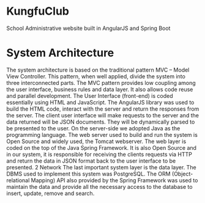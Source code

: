# KungfuClub
School Administrative website built in AngularJS and Spring Boot

# System Architecture
The system architecture is based on the traditional pattern MVC – Model View Controller. This pattern, when well applied, divide the system into three interconnected parts. The MVC pattern provides low coupling among the user interface, business rules and data layer. It also allows code reuse and parallel development.
The User Interface (front-end) is coded essentially using HTML and JavaScript. The AngularJS library was used to build the HTML code, interact with the server and return the responses from the server.
The client user interface will make requests to the server and the data returned will be JSON documents. They will be dynamically parsed to be presented to the user.
On the server-side we adopted Java as the programming language. The web server used to build and run the system is Open Source and widely used, the Tomcat webserver. The web layer is coded on the top of the Java Spring Framework. It is also Open Source and in our system, it is responsible for receiving the clients requests via HTTP and return the data in JSON format back to the user interface to be presented.
2
Network
The last important system layer is the data layer. The DBMS used to implement this system was PostgreSQL. The ORM (Object-relational Mapping) API also provided by the Spring Framework was used to maintain the data and provide all the necessary access to the database to insert, update, remove and search.
